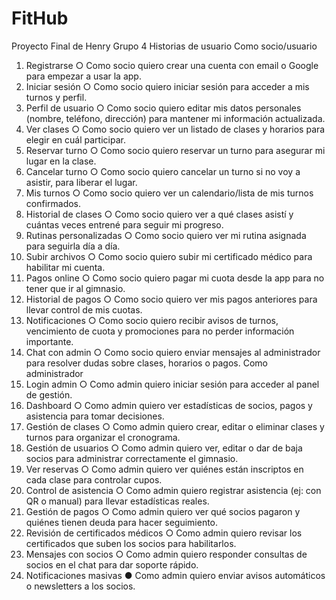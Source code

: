 # FitHub
Proyecto Final de Henry Grupo 4
 Historias de usuario 
Como socio/usuario 
1. Registrarse 
○ Como socio quiero crear una cuenta con email o Google para empezar a 
usar la app. 
2. Iniciar sesión 
○ Como socio quiero iniciar sesión para acceder a mis turnos y perfil. 
3. Perfil de usuario 
○ Como socio quiero editar mis datos personales (nombre, teléfono, 
dirección) para mantener mi información actualizada. 
4. Ver clases 
○ Como socio quiero ver un listado de clases y horarios para elegir en cuál 
participar. 
5. Reservar turno 
○ Como socio quiero reservar un turno para asegurar mi lugar en la clase. 
6. Cancelar turno 
○ Como socio quiero cancelar un turno si no voy a asistir, para liberar el 
lugar. 
7. Mis turnos 
○ Como socio quiero ver un calendario/lista de mis turnos confirmados. 
8. Historial de clases 
○ Como socio quiero ver a qué clases asistí y cuántas veces entrené para 
seguir mi progreso. 
9. Rutinas personalizadas 
○ Como socio quiero ver mi rutina asignada para seguirla día a día. 
10. Subir archivos 
○ Como socio quiero subir mi certificado médico para habilitar mi cuenta. 
11. Pagos online 
○ Como socio quiero pagar mi cuota desde la app para no tener que ir al 
gimnasio. 
12. Historial de pagos 
○ Como socio quiero ver mis pagos anteriores para llevar control de mis 
cuotas. 
13. Notificaciones 
○ Como socio quiero recibir avisos de turnos, vencimiento de cuota y 
promociones para no perder información importante. 
14. Chat con admin 
○ Como socio quiero enviar mensajes al administrador para resolver dudas 
sobre clases, horarios o pagos. 
Como administrador 
1. Login admin 
○ Como admin quiero iniciar sesión para acceder al panel de gestión. 
2. Dashboard 
○ Como admin quiero ver estadísticas de socios, pagos y asistencia para 
tomar decisiones. 
3. Gestión de clases 
○ Como admin quiero crear, editar o eliminar clases y turnos para organizar 
el cronograma. 
4. Gestión de usuarios 
○ Como admin quiero ver, editar o dar de baja socios para administrar 
correctamente el gimnasio. 
5. Ver reservas 
○ Como admin quiero ver quiénes están inscriptos en cada clase para 
controlar cupos. 
6. Control de asistencia 
○ Como admin quiero registrar asistencia (ej: con QR o manual) para llevar 
estadísticas reales. 
7. Gestión de pagos 
○ Como admin quiero ver qué socios pagaron y quiénes tienen deuda para 
hacer seguimiento. 
8. Revisión de certificados médicos 
○ Como admin quiero revisar los certificados que suben los socios para 
habilitarlos. 
9. Mensajes con socios 
○ Como admin quiero responder consultas de socios en el chat para dar 
soporte rápido. 
10. Notificaciones masivas 
● Como admin quiero enviar avisos automáticos o newsletters a los socios. 